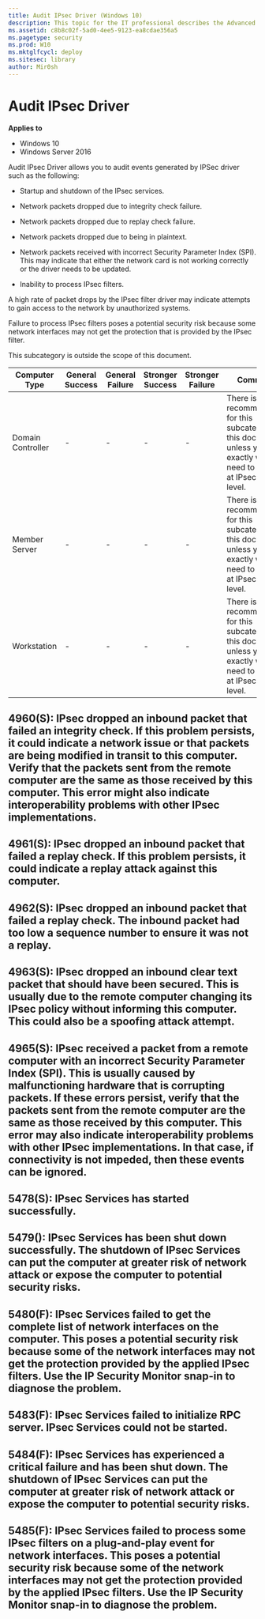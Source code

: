 ```yaml
---
title: Audit IPsec Driver (Windows 10)
description: This topic for the IT professional describes the Advanced Security Audit policy setting, Audit IPsec Driver, which determines whether the operating system generates audit events for the activities of the IPsec driver.
ms.assetid: c8b8c02f-5ad0-4ee5-9123-ea8cdae356a5
ms.pagetype: security
ms.prod: W10
ms.mktglfcycl: deploy
ms.sitesec: library
author: Mir0sh
---
```


# Audit IPsec Driver

**Applies to**
-   Windows 10
-   Windows Server 2016


Audit IPsec Driver allows you to audit events generated by IPSec driver such as the following:

-   Startup and shutdown of the IPsec services.

-   Network packets dropped due to integrity check failure.

-   Network packets dropped due to replay check failure.

-   Network packets dropped due to being in plaintext.

-   Network packets received with incorrect Security Parameter Index (SPI). This may indicate that either the network card is not working correctly or the driver needs to be updated.

-   Inability to process IPsec filters.

A high rate of packet drops by the IPsec filter driver may indicate attempts to gain access to the network by unauthorized systems.

Failure to process IPsec filters poses a potential security risk because some network interfaces may not get the protection that is provided by the IPsec filter.

This subcategory is outside the scope of this document.

| Computer Type     | General Success | General Failure | Stronger Success | Stronger Failure | Comments                                                                                                                                  |
|-------------------|-----------------|-----------------|------------------|------------------|-------------------------------------------------------------------------------------------------------------------------------------------|
| Domain Controller | -               | -               | -                | -                | There is no recommendation for this subcategory in this document, unless you know exactly what you need to monitor at IPsec Driver level. |
| Member Server     | -               | -               | -                | -                | There is no recommendation for this subcategory in this document, unless you know exactly what you need to monitor at IPsec Driver level. |
| Workstation       | -               | -               | -                | -                | There is no recommendation for this subcategory in this document, unless you know exactly what you need to monitor at IPsec Driver level. |

## 4960(S): IPsec dropped an inbound packet that failed an integrity check. If this problem persists, it could indicate a network issue or that packets are being modified in transit to this computer. Verify that the packets sent from the remote computer are the same as those received by this computer. This error might also indicate interoperability problems with other IPsec implementations.

## 4961(S): IPsec dropped an inbound packet that failed a replay check. If this problem persists, it could indicate a replay attack against this computer.

## 4962(S): IPsec dropped an inbound packet that failed a replay check. The inbound packet had too low a sequence number to ensure it was not a replay.

## 4963(S): IPsec dropped an inbound clear text packet that should have been secured. This is usually due to the remote computer changing its IPsec policy without informing this computer. This could also be a spoofing attack attempt.

## 4965(S): IPsec received a packet from a remote computer with an incorrect Security Parameter Index (SPI). This is usually caused by malfunctioning hardware that is corrupting packets. If these errors persist, verify that the packets sent from the remote computer are the same as those received by this computer. This error may also indicate interoperability problems with other IPsec implementations. In that case, if connectivity is not impeded, then these events can be ignored.

## 5478(S): IPsec Services has started successfully.

## 5479(): IPsec Services has been shut down successfully. The shutdown of IPsec Services can put the computer at greater risk of network attack or expose the computer to potential security risks.

## 5480(F): IPsec Services failed to get the complete list of network interfaces on the computer. This poses a potential security risk because some of the network interfaces may not get the protection provided by the applied IPsec filters. Use the IP Security Monitor snap-in to diagnose the problem.

## 5483(F): IPsec Services failed to initialize RPC server. IPsec Services could not be started.

## 5484(F): IPsec Services has experienced a critical failure and has been shut down. The shutdown of IPsec Services can put the computer at greater risk of network attack or expose the computer to potential security risks.

## 5485(F): IPsec Services failed to process some IPsec filters on a plug-and-play event for network interfaces. This poses a potential security risk because some of the network interfaces may not get the protection provided by the applied IPsec filters. Use the IP Security Monitor snap-in to diagnose the problem.

